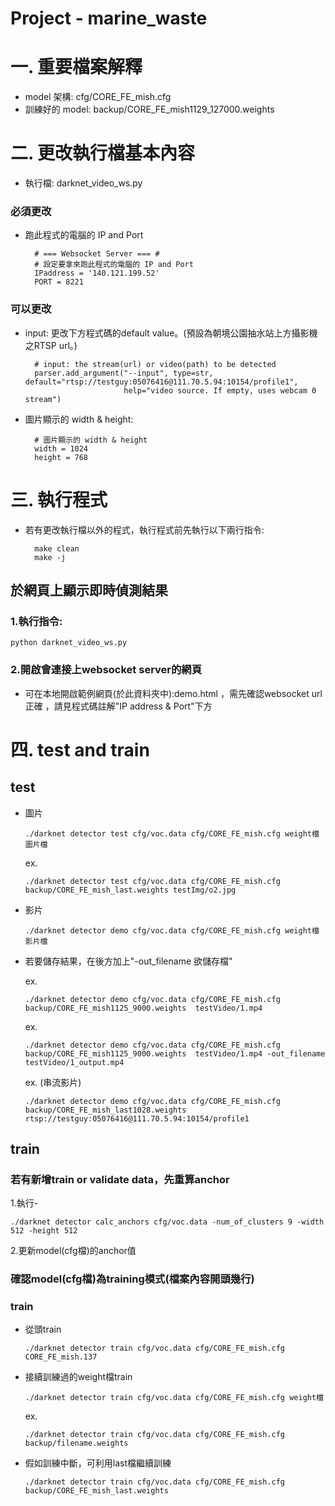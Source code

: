 # Project - marine_waste
# 一. 重要檔案解釋
- model 架構: 
cfg/CORE_FE_mish.cfg
- 訓練好的 model: 
backup/CORE_FE_mish1129_127000.weights

# 二. 更改執行檔基本內容
- 執行檔:  darknet_video_ws.py

### 必須更改
- 跑此程式的電腦的 IP and Port

        # === Websocket Server === #
        # 設定要拿來跑此程式的電腦的 IP and Port
        IPaddress = '140.121.199.52'
        PORT = 8221

### 可以更改
- input: 更改下方程式碼的default value。(預設為朝境公園抽水站上方攝影機之RTSP url。)

        # input: the stream(url) or video(path) to be detected
        parser.add_argument("--input", type=str, default="rtsp://testguy:05076416@111.70.5.94:10154/profile1",
                            help="video source. If empty, uses webcam 0 stream")
- 圖片顯示的 width & height: 

        # 圖片顯示的 width & height
        width = 1024
        height = 768
        
# 三. 執行程式
- 若有更改執行檔以外的程式，執行程式前先執行以下兩行指令:

        make clean        
        make -j

## 於網頁上顯示即時偵測結果
### 1.執行指令:
    python darknet_video_ws.py 

### 2.開啟會連接上websocket server的網頁

- 可在本地開啟範例網頁(於此資料夾中):demo.html ，需先確認websocket url 正確 ，請見程式碼註解"IP address & Port"下方 

# 四. test and train
## test
- 圖片

    ```./darknet detector test cfg/voc.data cfg/CORE_FE_mish.cfg weight檔 圖片檔 ```

    ex.
    
    ```./darknet detector test cfg/voc.data cfg/CORE_FE_mish.cfg backup/CORE_FE_mish_last.weights testImg/o2.jpg```
        
- 影片

    ```./darknet detector demo cfg/voc.data cfg/CORE_FE_mish.cfg weight檔 影片檔```
- 若要儲存結果，在後方加上"-out_filename 欲儲存檔"

    ex.
    
    ```./darknet detector demo cfg/voc.data cfg/CORE_FE_mish.cfg backup/CORE_FE_mish1125_9000.weights  testVideo/1.mp4```
    
    ex.
    
    ```./darknet detector demo cfg/voc.data cfg/CORE_FE_mish.cfg backup/CORE_FE_mish1125_9000.weights  testVideo/1.mp4 -out_filename testVideo/1_output.mp4```
    
    ex. (串流影片)
    
    ```./darknet detector demo cfg/voc.data cfg/CORE_FE_mish.cfg backup/CORE_FE_mish_last1028.weights  rtsp://testguy:05076416@111.70.5.94:10154/profile1```

## train
### 若有新增train or validate data，先重算anchor
1.執行-

   ```./darknet detector calc_anchors cfg/voc.data -num_of_clusters 9 -width 512 -height 512```

2.更新model(cfg檔)的anchor值

### 確認model(cfg檔)為training模式(檔案內容開頭幾行)

### train
- 從頭train

    ```./darknet detector train cfg/voc.data cfg/CORE_FE_mish.cfg CORE_FE_mish.137```

- 接續訓練過的weight檔train

    ```./darknet detector train cfg/voc.data cfg/CORE_FE_mish.cfg weight檔```

    ex.

    ```./darknet detector train cfg/voc.data cfg/CORE_FE_mish.cfg backup/filename.weights```
- 假如訓練中斷，可利用last檔繼續訓練
   
    ```./darknet detector train cfg/voc.data cfg/CORE_FE_mish.cfg backup/CORE_FE_mish_last.weights```

